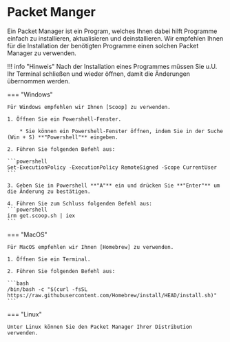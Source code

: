# Packet Manger

Ein Packet Manager ist ein Program, welches Ihnen dabei hilft Programme einfach zu installieren, aktualisieren und deinstallieren.
Wir empfehlen Ihnen für die Installation der benötigten Programme einen solchen Packet Manager zu verwenden.

!!! info "Hinweis"
    Nach der Installation eines Programmes müssen Sie u.U. Ihr Terminal schließen und wieder öffnen, damit die Änderungen übernommen werden.

=== "Windows"

    Für Windows empfehlen wir Ihnen [Scoop] zu verwenden.

    1. Öffnen Sie ein Powershell-Fenster.

        * Sie können ein Powershell-Fenster öffnen, indem Sie in der Suche (Win + S) **"Powershell"** eingeben.

    2. Führen Sie folgenden Befehl aus:

    ```powershell
    Set-ExecutionPolicy -ExecutionPolicy RemoteSigned -Scope CurrentUser
    ```
    
    3. Geben Sie in Powershell **"A"** ein und drücken Sie **"Enter"** um die Änderung zu bestätigen.

    4. Führen Sie zum Schluss folgenden Befehl aus:
    ```powershell
    irm get.scoop.sh | iex
    ```
=== "MacOS"

    Für MacOS empfehlen wir Ihnen [Homebrew] zu verwenden.

    1. Öffnen Sie ein Terminal.

    2. Führen Sie folgenden Befehl aus:

    ```bash
    /bin/bash -c "$(curl -fsSL https://raw.githubusercontent.com/Homebrew/install/HEAD/install.sh)"
    ```

=== "Linux"

    Unter Linux können Sie den Packet Manager Ihrer Distribution verwenden.

[Scoop]: https://scoop.sh/
[Homebrew]: (https://brew.sh/)